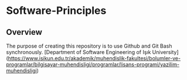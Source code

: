# Software-Principles
## Overview
The purpose of creating this repository is to use Github and Git Bash synchronously.
[Department of Software Engineering of Işık University]
(https://www.isikun.edu.tr/akademik/muhendislik-fakultesi/bolumler-ve-programlar/bilgisayar-muhendisligi/programlar/lisans-programi/yazilim-muhendisligi)
